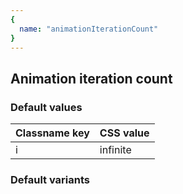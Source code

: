 ```yaml
---
{
  name: "animationIterationCount"
}
---
```


## Animation iteration count

### Default values
<!-- defaults.values.start -->
|Classname key|CSS value|
|-------------|---------|
|i            |infinite |

<!-- defaults.values.end -->


### Default variants
<!-- defaults.variants.start -->

<!-- defaults.variants.end -->
